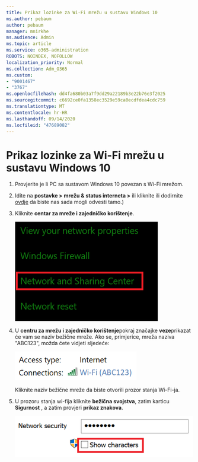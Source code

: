 ```yaml
---
title: Prikaz lozinke za Wi-Fi mrežu u sustavu Windows 10
ms.author: pebaum
author: pebaum
manager: mnirkhe
ms.audience: Admin
ms.topic: article
ms.service: o365-administration
ROBOTS: NOINDEX, NOFOLLOW
localization_priority: Normal
ms.collection: Adm_O365
ms.custom:
- "9001467"
- "3767"
ms.openlocfilehash: dd4fa680b03a7f9dd29a22189b3e22b76e3f2025
ms.sourcegitcommit: c6692ce0fa1358ec3529e59ca0ecdfdea4cdc759
ms.translationtype: MT
ms.contentlocale: hr-HR
ms.lasthandoff: 09/14/2020
ms.locfileid: "47689082"
---
```

# <a name="view-wi-fi-network-password-in-windows-10"></a>Prikaz lozinke za Wi-Fi mrežu u sustavu Windows 10

1. Provjerite je li PC sa sustavom Windows 10 povezan s Wi-Fi mrežom.

2. Idite na **postavke > mrežu & status interneta >** ili kliknite ili dodirnite [ovdje](ms-settings:network?activationSource=GetHelp) da biste nas sada mogli odvesti tamo.)

3. Kliknite **centar za mreže i zajedničko korištenje**.

    ![Centar za mreže i zajedničko korištenje.](media/network-sharing-center.png)

4. U **centru za mrežu i zajedničko korištenje**pokraj značajke **veze**prikazat će vam se naziv bežične mreže. Ako se, primjerice, mreža naziva "ABC123", možda ćete vidjeti sljedeće:

    ![Mrežne veze.](media/network-connections.png)

    Kliknite naziv bežične mreže da biste otvorili prozor stanja Wi-Fi-ja. 

5. U prozoru stanja wi-fija kliknite **bežična svojstva**, zatim karticu **Sigurnost** , a zatim provjeri **prikaz znakova**.

    ![Prikaz znakova Wi-Fi lozinke.](media/show-password-characters.png)

